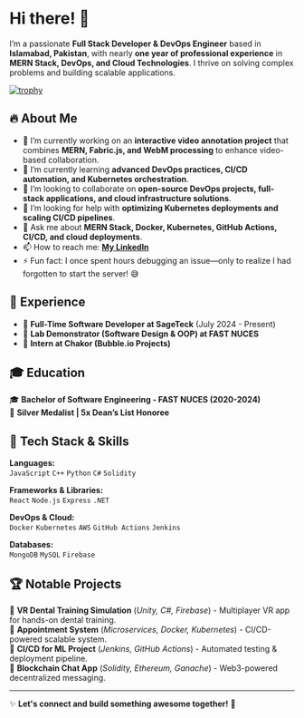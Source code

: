 # Hi there! 👋  

I’m a passionate **Full Stack Developer & DevOps Engineer** based in **Islamabad, Pakistan**, with nearly **one year of professional experience** in **MERN Stack, DevOps, and Cloud Technologies**. I thrive on solving complex problems and building scalable applications.

[![trophy](https://github-profile-trophy.vercel.app/?username=samansaeed2306)](https://github.com/ryo-ma/github-profile-trophy)

## 🔥 About Me  
- 🔭 I’m currently working on an **interactive video annotation project** that combines **MERN, Fabric.js, and WebM processing** to enhance video-based collaboration.  
- 🌱 I’m currently learning **advanced DevOps practices, CI/CD automation, and Kubernetes orchestration**.  
- 👯 I’m looking to collaborate on **open-source DevOps projects, full-stack applications, and cloud infrastructure solutions**.  
- 🤔 I’m looking for help with **optimizing Kubernetes deployments and scaling CI/CD pipelines**.  
- 💬 Ask me about **MERN Stack, Docker, Kubernetes, GitHub Actions, CI/CD, and cloud deployments**.  
- 📫 How to reach me: **[My LinkedIn](https://www.linkedin.com/in/saman-saeed-06513b255/)**   
- ⚡ Fun fact: I once spent hours debugging an issue—only to realize I had forgotten to start the server! 😅  

## 🚀 Experience  
- 🔹 **Full-Time Software Developer at SageTeck** (July 2024 - Present)  
- 🔹 **Lab Demonstrator (Software Design & OOP) at FAST NUCES**  
- 🔹 **Intern at Chakor (Bubble.io Projects)**  

## 🎓 Education  
🎓 **Bachelor of Software Engineering - FAST NUCES (2020-2024)**  
🥈 **Silver Medalist | 5x Dean’s List Honoree**  

## 🔧 Tech Stack & Skills  
**Languages:**  
`JavaScript` `C++` `Python` `C#` `Solidity`  

**Frameworks & Libraries:**  
`React` `Node.js` `Express` `.NET`  

**DevOps & Cloud:**  
`Docker` `Kubernetes` `AWS` `GitHub Actions` `Jenkins`  

**Databases:**  
`MongoDB` `MySQL` `Firebase`  

## 🏆 Notable Projects  
📌 **VR Dental Training Simulation** (*Unity, C#, Firebase*) - Multiplayer VR app for hands-on dental training.  
📌 **Appointment System** (*Microservices, Docker, Kubernetes*) - CI/CD-powered scalable system.  
📌 **CI/CD for ML Project** (*Jenkins, GitHub Actions*) - Automated testing & deployment pipeline.  
📌 **Blockchain Chat App** (*Solidity, Ethereum, Ganache*) - Web3-powered decentralized messaging.  

---

✨ **Let's connect and build something awesome together!** 🚀  
